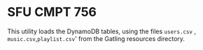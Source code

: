 # SFU CMPT 756

This utility loads the DynamoDB tables, using the files `users.csv`
, `music.csv`,`playlist.csv`' from the Gatling resources directory.

